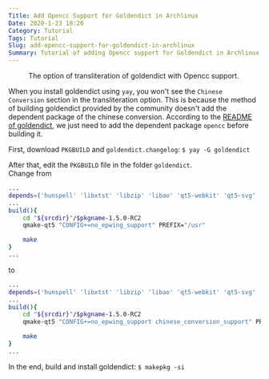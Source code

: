 ```yaml
---
Title: Add Opencc Support for Goldendict in Archlinux
Date: 2020-1-23 18:20
Category: Tutorial
Tags: Tutorial
Slug: add-opencc-support-for-goldendict-in-archlinux
Summary: Tutorial of adding Opencc support for Goldendict in Archlinux
---
```


<figure class="figure">
  <img src="{attach}/images/add-opencc-support-for-goldendict-in-archlinux-option.png" class="figure-img img-fluid rounded" alt="">
  <figcaption class="figure-caption text-center">The option of transliteration of goldendict with Opencc support.</figcaption>
</figure>


When you install goldendict using `yay`, you won't see the `Chinese Conversion` section in the transliteration option. This is because the method of building goldendict provided by the community doesn't add the dependent package of the chinese conversion. According to the [README of goldendict](https://github.com/goldendict/goldendict#building-with-chinese-conversion-support), we just need to add the dependent package `opencc` before building it.  

First, download `PKGBUILD` and `goldendict.changelog`: `$ yay -G goldendict`  

After that, edit the `PKGBUILD` file in the folder `goldendict`.  
Change from  
``` bash
...
depends=('hunspell' 'libxtst' 'libzip' 'libao' 'qt5-webkit' 'qt5-svg' 'qt5-x11extras' 'qt5-tools' 'phonon-qt5' 'ffmpeg')
...
build(){
    cd "${srcdir}"/$pkgname-1.5.0-RC2  
    qmake-qt5 "CONFIG+=no_epwing_support" PREFIX="/usr"

    make
}  
...
```
to  
``` bash
...
depends=('hunspell' 'libxtst' 'libzip' 'libao' 'qt5-webkit' 'qt5-svg' 'qt5-x11extras' 'qt5-tools' 'phonon-qt5' 'ffmpeg' 'opencc')
...
build(){
    cd "${srcdir}"/$pkgname-1.5.0-RC2
    qmake-qt5 "CONFIG+=no_epwing_support chinese_conversion_support" PREFIX="/usr"

    make
}
...
```

In the end, build and install goldendict: `$ makepkg -si`
